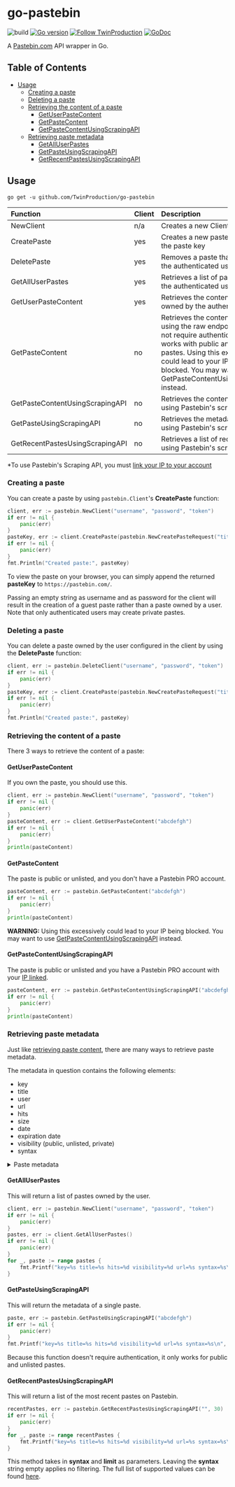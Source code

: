 # go-pastebin

![build](https://github.com/TwinProduction/go-pastebin/workflows/build/badge.svg?branch=master) 
[![Go version](https://img.shields.io/github/go-mod/go-version/TwinProduction/go-pastebin.svg)](https://github.com/TwinProduction/go-pastebin)
[![Follow TwinProduction](https://img.shields.io/github/followers/TwinProduction?label=Follow&style=social)](https://github.com/TwinProduction)
[![GoDoc](https://img.shields.io/badge/godoc-reference-blue.svg)](https://godoc.org/github.com/TwinProduction/go-pastebin)

A [Pastebin.com](https://pastebin.com/) API wrapper in Go.


## Table of Contents

- [Usage](#usage)
  - [Creating a paste](#creating-a-paste)
  - [Deleting a paste](#deleting-a-paste)
  - [Retrieving the content of a paste](#retrieving-the-content-of-a-paste)
    - [GetUserPasteContent](#getuserpastecontent)
    - [GetPasteContent](#getpastecontent)
    - [GetPasteContentUsingScrapingAPI](#getpastecontentusingscrapingapi)
  - [Retrieving paste metadata](#retrieving-paste-metadata)
    - [GetAllUserPastes](#getalluserpastes)
    - [GetPasteUsingScrapingAPI](#getpasteusingscrapingapi)
    - [GetRecentPastesUsingScrapingAPI](#getrecentpastesusingscrapingapi)


## Usage
```
go get -u github.com/TwinProduction/go-pastebin
```

| Function                        | Client      | Description | PRO          |
|:------------------------------- |:----------- |:----------- |:------------ |
| NewClient                       | n/a         | Creates a new Client | no
| CreatePaste                     | yes         | Creates a new paste and returns the paste key | no
| DeletePaste                     | yes         | Removes a paste that belongs to the authenticated user | no
| GetAllUserPastes                | yes         | Retrieves a list of pastes owned by the authenticated user | no
| GetUserPasteContent             | yes         | Retrieves the content of a paste owned by the authenticated user | no
| GetPasteContent                 | no          | Retrieves the content of a paste using the raw endpoint. This does not require authentication, but only works with public and unlisted pastes. Using this excessively could lead to your IP being blocked. You may want to use GetPasteContentUsingScrapingAPI instead. | no
| GetPasteContentUsingScrapingAPI | no          | Retrieves the content of a paste using Pastebin's scraping API | yes*
| GetPasteUsingScrapingAPI        | no          | Retrieves the metadata of a paste using Pastebin's scraping API | yes*
| GetRecentPastesUsingScrapingAPI | no          | Retrieves a list of recent pastes using Pastebin's scraping API | yes*
\*To use Pastebin's Scraping API, you must [link your IP to your account](https://pastebin.com/doc_scraping_api)

### Creating a paste
You can create a paste by using `pastebin.Client`'s **CreatePaste** function:
```go
client, err := pastebin.NewClient("username", "password", "token")
if err != nil {
	panic(err)
}
pasteKey, err := client.CreatePaste(pastebin.NewCreatePasteRequest("title", "content", pastebin.ExpirationTenMinutes, pastebin.VisibilityUnlisted, "go"))
if err != nil {
	panic(err)
}
fmt.Println("Created paste:", pasteKey)
```
To view the paste on your browser, you can simply append the returned **pasteKey** to `https://pastebin.com/`.

Passing an empty string as username and as password for the client will result in the creation of a guest paste
rather than a paste owned by a user. Note that only authenticated users may create private pastes.


### Deleting a paste
You can delete a paste owned by the user configured in the client by using the **DeletePaste** function:
```go
client, err := pastebin.DeleteClient("username", "password", "token")
if err != nil {
	panic(err)
}
pasteKey, err := client.CreatePaste(pastebin.NewCreatePasteRequest("title", "content", pastebin.ExpirationTenMinutes, pastebin.VisibilityUnlisted, "go"))
if err != nil {
	panic(err)
}
fmt.Println("Created paste:", pasteKey)
```


### Retrieving the content of a paste
There 3 ways to retrieve the content of a paste:

#### GetUserPasteContent
If you own the paste, you should use this.
```go
client, err := pastebin.NewClient("username", "password", "token")
if err != nil {
	panic(err)
}
pasteContent, err := client.GetUserPasteContent("abcdefgh")
if err != nil {
	panic(err)
}
println(pasteContent)
```

#### GetPasteContent
The paste is public or unlisted, and you don't have a Pastebin PRO account.
```go
pasteContent, err := pastebin.GetPasteContent("abcdefgh")
if err != nil {
	panic(err)
}
println(pasteContent)
```
**WARNING:** Using this excessively could lead to your IP being blocked. You may want to use [GetPasteContentUsingScrapingAPI](#getpastecontentusingscrapingapi) instead.

#### GetPasteContentUsingScrapingAPI
The paste is public or unlisted and you have a Pastebin PRO account with your [IP linked](https://pastebin.com/doc_scraping_api).
```go
pasteContent, err := pastebin.GetPasteContentUsingScrapingAPI("abcdefgh")
if err != nil {
	panic(err)
}
println(pasteContent)
```


### Retrieving paste metadata
Just like [retrieving paste content](#retrieving-the-content-of-a-paste), there are many ways to retrieve paste metadata.

The metadata in question contains the following elements:
- key
- title
- user
- url
- hits
- size
- date
- expiration date
- visibility (public, unlisted, private)
- syntax

<details>
    <summary>Paste metadata</summary>

```go
type Paste struct {
	Key        string
	Title      string
	User       string
	URL        string
	Hits       int
	Size       int
	Date       time.Time
	ExpireDate time.Time
	Visibility Visibility
	Syntax     string
}
```
</details>

#### GetAllUserPastes
This will return a list of pastes owned by the user.
```go
client, err := pastebin.NewClient("username", "password", "token")
if err != nil {
	panic(err)
}
pastes, err := client.GetAllUserPastes()
if err != nil {
	panic(err)
}
for _, paste := range pastes {
	fmt.Printf("key=%s title=%s hits=%d visibility=%d url=%s syntax=%s\n", paste.Key, paste.Title, paste.Hits, paste.Visibility, paste.URL, paste.Syntax)
}
```

#### GetPasteUsingScrapingAPI
This will return the metadata of a single paste.
```go
paste, err := pastebin.GetPasteUsingScrapingAPI("abcdefgh")
if err != nil {
	panic(err)
}
fmt.Printf("key=%s title=%s hits=%d visibility=%d url=%s syntax=%s\n", paste.Key, paste.Title, paste.Hits, paste.Visibility, paste.URL, paste.Syntax)
```
Because this function doesn't require authentication, it only works for public and unlisted pastes.

#### GetRecentPastesUsingScrapingAPI
This will return a list of the most recent pastes on Pastebin.
```go
recentPastes, err := pastebin.GetRecentPastesUsingScrapingAPI("", 30)
if err != nil {
	panic(err)
}
for _, paste := range recentPastes { 
    fmt.Printf("key=%s title=%s hits=%d visibility=%d url=%s syntax=%s\n", paste.Key, paste.Title, paste.Hits, paste.Visibility, paste.URL, paste.Syntax)
}
```
This method takes in **syntax** and **limit** as parameters. Leaving the **syntax** string empty applies no filtering. 
The full list of supported values can be found [here](https://pastebin.com/doc_api#5).
